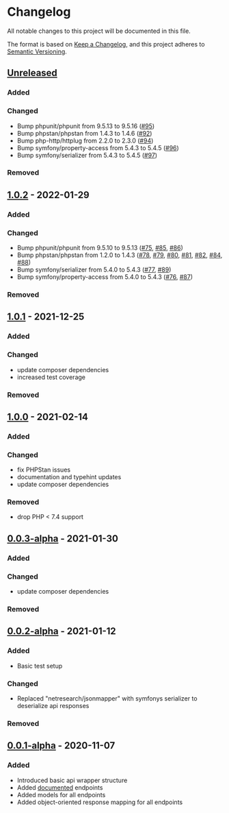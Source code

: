 # Changelog
All notable changes to this project will be documented in this file.

The format is based on [Keep a Changelog](https://keepachangelog.com/en/1.0.0/),
and this project adheres to [Semantic Versioning](https://semver.org/spec/v2.0.0.html).

## [Unreleased]
### Added

### Changed
- Bump phpunit/phpunit from 9.5.13 to 9.5.16 ([#95](https://github.com/stephan-strate/php-cover-art-archive-api/pull/95))
- Bump phpstan/phpstan from 1.4.3 to 1.4.6 ([#92](https://github.com/stephan-strate/php-cover-art-archive-api/pull/92))
- Bump php-http/httplug from 2.2.0 to 2.3.0 ([#94](https://github.com/stephan-strate/php-cover-art-archive-api/pull/94))
- Bump symfony/property-access from 5.4.3 to 5.4.5 ([#96](https://github.com/stephan-strate/php-cover-art-archive-api/pull/96))
- Bump symfony/serializer from 5.4.3 to 5.4.5 ([#97](https://github.com/stephan-strate/php-cover-art-archive-api/pull/97))

### Removed

## [1.0.2] - 2022-01-29
### Added

### Changed
- Bump phpunit/phpunit from 9.5.10 to 9.5.13 ([#75](https://github.com/stephan-strate/php-cover-art-archive-api/pull/75), [#85](https://github.com/stephan-strate/php-cover-art-archive-api/pull/85), [#86](https://github.com/stephan-strate/php-cover-art-archive-api/pull/86))
- Bump phpstan/phpstan from 1.2.0 to 1.4.3 ([#78](https://github.com/stephan-strate/php-cover-art-archive-api/pull/78), [#79](https://github.com/stephan-strate/php-cover-art-archive-api/pull/79), [#80](https://github.com/stephan-strate/php-cover-art-archive-api/pull/80), [#81](https://github.com/stephan-strate/php-cover-art-archive-api/pull/81), [#82](https://github.com/stephan-strate/php-cover-art-archive-api/pull/82), [#84](https://github.com/stephan-strate/php-cover-art-archive-api/pull/84), [#88](https://github.com/stephan-strate/php-cover-art-archive-api/pull/88))
- Bump symfony/serializer from 5.4.0 to 5.4.3 ([#77](https://github.com/stephan-strate/php-cover-art-archive-api/pull/77), [#89](https://github.com/stephan-strate/php-cover-art-archive-api/pull/89))
- Bump symfony/property-access from 5.4.0 to 5.4.3 ([#76](https://github.com/stephan-strate/php-cover-art-archive-api/pull/76), [#87](https://github.com/stephan-strate/php-cover-art-archive-api/pull/87))

### Removed

## [1.0.1] - 2021-12-25
### Added

### Changed
- update composer dependencies
- increased test coverage

### Removed

## [1.0.0] - 2021-02-14
### Added

### Changed
- fix PHPStan issues
- documentation and typehint updates
- update composer dependencies

### Removed
- drop PHP < 7.4 support

## [0.0.3-alpha] - 2021-01-30
### Added

### Changed
- update composer dependencies

### Removed

## [0.0.2-alpha] - 2021-01-12
### Added
- Basic test setup

### Changed
- Replaced "netresearch/jsonmapper" with symfonys serializer to deserialize api responses

### Removed

## [0.0.1-alpha] - 2020-11-07
### Added
- Introduced basic api wrapper structure
- Added [documented](https://musicbrainz.org/doc/Cover_Art_Archive/API) endpoints
- Added models for all endpoints
- Added object-oriented response mapping for all endpoints

[Unreleased]: https://github.com/stephan-strate/php-cover-art-archive-api/compare/v1.0.2...HEAD
[0.0.1-alpha]: https://github.com/stephan-strate/php-cover-art-archive-api/releases/tag/v0.0.1-alpha
[0.0.2-alpha]: https://github.com/stephan-strate/php-cover-art-archive-api/compare/v0.0.1-alpha...v0.0.2-alpha
[0.0.3-alpha]: https://github.com/stephan-strate/php-cover-art-archive-api/compare/v0.0.2-alpha...v0.0.3-alpha
[1.0.0]: https://github.com/stephan-strate/php-cover-art-archive-api/compare/v0.0.3-alpha...v1.0.0
[1.0.1]: https://github.com/stephan-strate/php-cover-art-archive-api/compare/v1.0.0...v1.0.1
[1.0.2]:https://github.com/stephan-strate/php-cover-art-archive-api/compare/v1.0.1...v1.0.2
